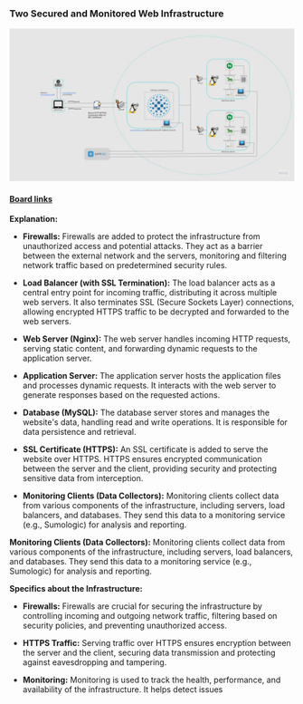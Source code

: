 ### Two Secured and Monitored Web Infrastructure
![](https://raw.githubusercontent.com/Chatelo/alx-system_engineering-devops/master/0x09-web_infrastructure_design/images/2-secured_and_monitored_web_infrastructure.jpg)

#### [Board links](https://miro.com/app/board/uXjVMEXJwTc=/ "Board links")

**Explanation:**

*   **Firewalls:** Firewalls are added to protect the infrastructure from unauthorized access and potential attacks. They act as a barrier between the external network and the servers, monitoring and filtering network traffic based on predetermined security rules.
    
*   **Load Balancer (with SSL Termination):** The load balancer acts as a central entry point for incoming traffic, distributing it across multiple web servers. It also terminates SSL (Secure Sockets Layer) connections, allowing encrypted HTTPS traffic to be decrypted and forwarded to the web servers.
    
*   **Web Server (Nginx):** The web server handles incoming HTTP requests, serving static content, and forwarding dynamic requests to the application server.
    
*   **Application Server:** The application server hosts the application files and processes dynamic requests. It interacts with the web server to generate responses based on the requested actions.
    
*   **Database (MySQL):** The database server stores and manages the website's data, handling read and write operations. It is responsible for data persistence and retrieval.
    
*   **SSL Certificate (HTTPS):** An SSL certificate is added to serve the website over HTTPS. HTTPS ensures encrypted communication between the server and the client, providing security and protecting sensitive data from interception.
    
*   **Monitoring Clients (Data Collectors):** Monitoring clients collect data from various components of the infrastructure, including servers, load balancers, and databases. They send this data to a monitoring service (e.g., Sumologic) for analysis and reporting.
    

**Monitoring Clients (Data Collectors):** Monitoring clients collect data from various components of the infrastructure, including servers, load balancers, and databases. They send this data to a monitoring service (e.g., Sumologic) for analysis and reporting.

**Specifics about the Infrastructure:**

*   **Firewalls:** Firewalls are crucial for securing the infrastructure by controlling incoming and outgoing network traffic, filtering based on security policies, and preventing unauthorized access.
    
*   **HTTPS Traffic:** Serving traffic over HTTPS ensures encryption between the server and the client, securing data transmission and protecting against eavesdropping and tampering.
    
*   **Monitoring:** Monitoring is used to track the health, performance, and availability of the infrastructure. It helps detect issues